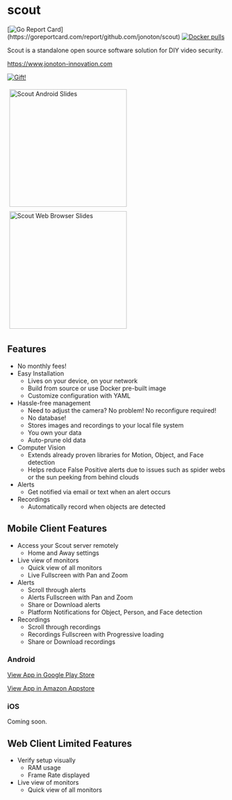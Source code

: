 # scout
[![Go Report Card](https://goreportcard.com/badge/github.com/jonoton/scout?)](https://goreportcard.com/report/github.com/jonoton/scout)
[![Docker pulls](https://img.shields.io/docker/pulls/jonotoninnovation/scout.svg)](https://hub.docker.com/r/jonotoninnovation/scout)

Scout is a standalone open source software solution for DIY video security.

https://www.jonoton-innovation.com

[![Gift!](https://img.shields.io/badge/Gift!-PayPal-green.svg)](https://www.paypal.com/cgi-bin/webscr?cmd=_donations&business=RLF3ZHK79YL3W&currency_code=USD&source=url)

<img alt="Scout Android Slides" src="https://lh3.googleusercontent.com/pzG5Xph-bu8GHTXgK4t0sspZGY3vaiSM4kkVwCZd-8q3PVoHoTDtbHDz8yVRr3TAyK1bvKe7TmpG9YNWKKjuu1Xx_GmFmu81IvqZXkwj9HndTe1Jfot3pgAenCP99HmKvA=w1280" height="270px" style="margin:5px;" />

<img alt="Scout Web Browser Slides" src="https://lh4.googleusercontent.com/Q6vtefGT1pCMWLCyWKxfGDqXvp07DkC6G4zMN0BY2T7bJpEu2saEpAZqk2jbBwtBdZfjuNQhKyfROjkeHg1BRzsD_jt1Lm9xjXigtYCa8OK4VSge_G7xHu3zn-SeQlS7iw=w1280" height="270px" style="margin:5px;" />

## Features
* No monthly fees!
* Easy Installation
  * Lives on your device, on your network
  * Build from source or use Docker pre-built image
  * Customize configuration with YAML
* Hassle-free management
  * Need to adjust the camera? No problem! No reconfigure required!
  * No database!
  * Stores images and recordings to your local file system
  * You own your data
  * Auto-prune old data
* Computer Vision
  * Extends already proven libraries for Motion, Object, and Face detection
  * Helps reduce False Positive alerts due to issues such as spider webs or the sun peeking from behind clouds
* Alerts
  * Get notified via email or text when an alert occurs
* Recordings
  * Automatically record when objects are detected

## Mobile Client Features
* Access your Scout server remotely
  * Home and Away settings
* Live view of monitors
  * Quick view of all monitors
  * Live Fullscreen with Pan and Zoom
* Alerts
  * Scroll through alerts
  * Alerts Fullscreen with Pan and Zoom
  * Share or Download alerts
  * Platform Notifications for Object, Person, and Face detection
* Recordings
  * Scroll through recordings
  * Recordings Fullscreen with Progressive loading
  * Share or Download recordings

### Android
[View App in Google Play Store](https://play.google.com/store/apps/details?id=com.jonoton.scout)

[View App in Amazon Appstore](https://www.amazon.com/gp/mas/dl/android?p=com.jonoton.scout)

### iOS
Coming soon.

## Web Client Limited Features
* Verify setup visually
  * RAM usage
  * Frame Rate displayed
* Live view of monitors
  * Quick view of all monitors
